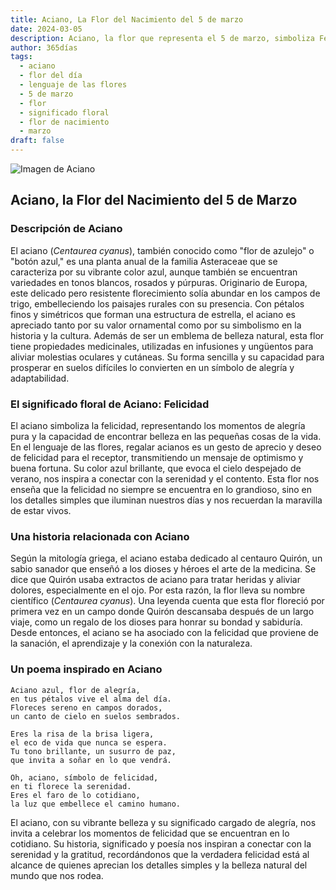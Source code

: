 ```yaml
---
title: Aciano, La Flor del Nacimiento del 5 de marzo
date: 2024-03-05
description: Aciano, la flor que representa el 5 de marzo, simboliza Felicidad. Descubre su fascinante historia, significado en el lenguaje de las flores y una poesía que celebra su belleza.
author: 365días
tags:
  - aciano
  - flor del día
  - lenguaje de las flores
  - 5 de marzo
  - flor
  - significado floral
  - flor de nacimiento
  - marzo
draft: false
---
```


![Imagen de Aciano](https://cdn.pixabay.com/photo/2019/05/24/02/20/the-idyll-4225323_1280.jpg#center)


## Aciano, la Flor del Nacimiento del 5 de Marzo

### Descripción de Aciano

El aciano (_Centaurea cyanus_), también conocido como "flor de azulejo" o "botón azul," es una planta anual de la familia Asteraceae que se caracteriza por su vibrante color azul, aunque también se encuentran variedades en tonos blancos, rosados y púrpuras. Originario de Europa, este delicado pero resistente florecimiento solía abundar en los campos de trigo, embelleciendo los paisajes rurales con su presencia. Con pétalos finos y simétricos que forman una estructura de estrella, el aciano es apreciado tanto por su valor ornamental como por su simbolismo en la historia y la cultura. Además de ser un emblema de belleza natural, esta flor tiene propiedades medicinales, utilizadas en infusiones y ungüentos para aliviar molestias oculares y cutáneas. Su forma sencilla y su capacidad para prosperar en suelos difíciles lo convierten en un símbolo de alegría y adaptabilidad.

### El significado floral de Aciano: Felicidad

El aciano simboliza la felicidad, representando los momentos de alegría pura y la capacidad de encontrar belleza en las pequeñas cosas de la vida. En el lenguaje de las flores, regalar acianos es un gesto de aprecio y deseo de felicidad para el receptor, transmitiendo un mensaje de optimismo y buena fortuna. Su color azul brillante, que evoca el cielo despejado de verano, nos inspira a conectar con la serenidad y el contento. Esta flor nos enseña que la felicidad no siempre se encuentra en lo grandioso, sino en los detalles simples que iluminan nuestros días y nos recuerdan la maravilla de estar vivos.

### Una historia relacionada con Aciano

Según la mitología griega, el aciano estaba dedicado al centauro Quirón, un sabio sanador que enseñó a los dioses y héroes el arte de la medicina. Se dice que Quirón usaba extractos de aciano para tratar heridas y aliviar dolores, especialmente en el ojo. Por esta razón, la flor lleva su nombre científico (_Centaurea cyanus_). Una leyenda cuenta que esta flor floreció por primera vez en un campo donde Quirón descansaba después de un largo viaje, como un regalo de los dioses para honrar su bondad y sabiduría. Desde entonces, el aciano se ha asociado con la felicidad que proviene de la sanación, el aprendizaje y la conexión con la naturaleza.

### Un poema inspirado en Aciano

```
Aciano azul, flor de alegría,  
en tus pétalos vive el alma del día.  
Floreces sereno en campos dorados,  
un canto de cielo en suelos sembrados.  

Eres la risa de la brisa ligera,  
el eco de vida que nunca se espera.  
Tu tono brillante, un susurro de paz,  
que invita a soñar en lo que vendrá.  

Oh, aciano, símbolo de felicidad,  
en ti florece la serenidad.  
Eres el faro de lo cotidiano,  
la luz que embellece el camino humano.  
```

El aciano, con su vibrante belleza y su significado cargado de alegría, nos invita a celebrar los momentos de felicidad que se encuentran en lo cotidiano. Su historia, significado y poesía nos inspiran a conectar con la serenidad y la gratitud, recordándonos que la verdadera felicidad está al alcance de quienes aprecian los detalles simples y la belleza natural del mundo que nos rodea.
